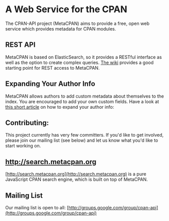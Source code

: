 A Web Service for the CPAN
==========================

The CPAN-API project (MetaCPAN) aims to provide a free, open web service which
provides metadata for CPAN modules.

REST API
--------

MetaCPAN is based on ElasticSearch, so it provides a RESTful interface as well
as the option to create complex queries. [The
wiki](https://github.com/CPAN-API/cpan-api/wiki/API-docs) provides a good
starting point for REST access to MetaCPAN.

Expanding Your Author Info
--------------------------

MetaCPAN allows authors to add custom metadata about themselves to the index.
You are encouraged to add your own custom fields. Have a look at [this short
article](http://blogs.perl.org/users/olaf_alders/2010/12/expanding-your-author-info-in-the-metacpan.html)
on how to expand your author info:

Contributing:
-------------

This project currently has very few committers. If you'd like to get involved,
please join our mailing list (see below) and let us know what you'd like to
start working on.

http://search.metacpan.org
--------------------------

[http://search.metacpan.org](http://search.metacpan.org) is a pure JavaScript
CPAN search engine, which is built on top of MetaCPAN. 

Mailing List
------------

Our mailing list is open to all:
[http://groups.google.com/group/cpan-api](http://groups.google.com/group/cpan-api) 
